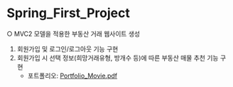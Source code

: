 # Spring_First_Project
○ MVC2 모델을 적용한 부동산 거래 웹사이트 생성
 1) 회원가입 및 로그인/로그아웃 기능 구현
 2) 회원가입 시 선택 정보(희망거래유형, 방개수 등)에 따른 부동산 매물 추천 기능 구현
    * 포트폴리오: [Portfolio_Movie.pdf](https://github.com/kanu21sj/Spring_First_Project/files/6425769/Portfolio_Movie.pdf)
